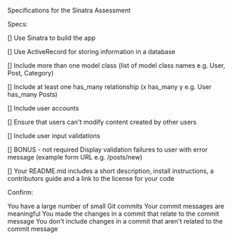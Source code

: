 Specifications for the Sinatra Assessment

Specs:

[] Use Sinatra to build the app

[] Use ActiveRecord for storing information in a database

[] Include more than one model class (list of model class names e.g. User, Post, Category)

[] Include at least one has_many relationship (x has_many y e.g. User has_many Posts)

[] Include user accounts

[] Ensure that users can't modify content created by other users

[] Include user input validations

[]  BONUS - not required Display validation failures to user with error message (example form URL e.g. /posts/new)

[] Your README.md includes a short description, install instructions, a contributors guide and a link to the license for your code

Confirm:

You have a large number of small Git commits Your commit messages are meaningful You made the changes in a commit that relate to the commit message You don't include changes in a commit that aren't related to the commit message
